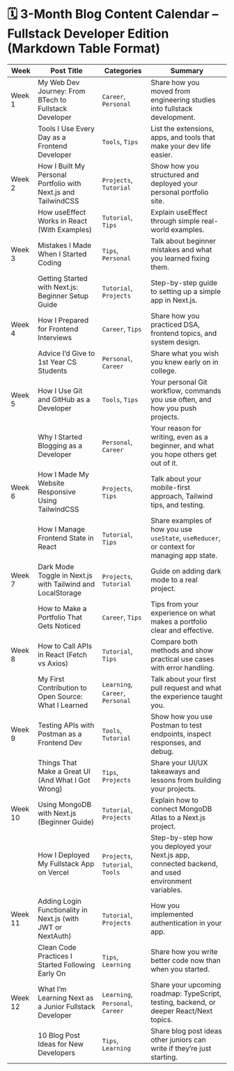 # 🗓️ 3-Month Blog Content Calendar – Fullstack Developer Edition (Markdown Table Format)

| **Week** | **Post Title**                                                                 | **Categories**                            | **Summary**                                                                                              |
|----------|----------------------------------------------------------------------------------|--------------------------------------------|-----------------------------------------------------------------------------------------------------------|
| Week 1   | My Web Dev Journey: From BTech to Fullstack Developer                           | `Career`, `Personal`                       | Share how you moved from engineering studies into fullstack development.                                 |
|          | Tools I Use Every Day as a Frontend Developer                                   | `Tools`, `Tips`                            | List the extensions, apps, and tools that make your dev life easier.                                      |
| Week 2   | How I Built My Personal Portfolio with Next.js and TailwindCSS                  | `Projects`, `Tutorial`                     | Show how you structured and deployed your personal portfolio site.                                        |
|          | How useEffect Works in React (With Examples)                                    | `Tutorial`, `Tips`                         | Explain useEffect through simple real-world examples.                                                     |
| Week 3   | Mistakes I Made When I Started Coding                                           | `Tips`, `Personal`                         | Talk about beginner mistakes and what you learned fixing them.                                            |
|          | Getting Started with Next.js: Beginner Setup Guide                              | `Tutorial`, `Projects`                     | Step-by-step guide to setting up a simple app in Next.js.                                                 |
| Week 4   | How I Prepared for Frontend Interviews                                          | `Career`, `Tips`                           | Share how you practiced DSA, frontend topics, and system design.                                          |
|          | Advice I’d Give to 1st Year CS Students                                         | `Personal`, `Career`                       | Share what you wish you knew early on in college.                                                         |
| Week 5   | How I Use Git and GitHub as a Developer                                         | `Tools`, `Tips`                            | Your personal Git workflow, commands you use often, and how you push projects.                           |
|          | Why I Started Blogging as a Developer                                           | `Personal`, `Career`                       | Your reason for writing, even as a beginner, and what you hope others get out of it.                      |
| Week 6   | How I Made My Website Responsive Using TailwindCSS                              | `Projects`, `Tips`                         | Talk about your mobile-first approach, Tailwind tips, and testing.                                        |
|          | How I Manage Frontend State in React                                            | `Tutorial`, `Tips`                         | Share examples of how you use `useState`, `useReducer`, or context for managing app state.               |
| Week 7   | Dark Mode Toggle in Next.js with Tailwind and LocalStorage                      | `Projects`, `Tutorial`                     | Guide on adding dark mode to a real project.                                                              |
|          | How to Make a Portfolio That Gets Noticed                                       | `Career`, `Tips`                           | Tips from your experience on what makes a portfolio clear and effective.                                  |
| Week 8   | How to Call APIs in React (Fetch vs Axios)                                      | `Tutorial`, `Tips`                         | Compare both methods and show practical use cases with error handling.                                    |
|          | My First Contribution to Open Source: What I Learned                            | `Learning`, `Career`, `Personal`           | Talk about your first pull request and what the experience taught you.                                    |
| Week 9   | Testing APIs with Postman as a Frontend Dev                                     | `Tools`, `Tutorial`                        | Show how you use Postman to test endpoints, inspect responses, and debug.                                 |
|          | Things That Make a Great UI (And What I Got Wrong)                              | `Tips`, `Projects`                         | Share your UI/UX takeaways and lessons from building your projects.                                       |
| Week 10  | Using MongoDB with Next.js (Beginner Guide)                                     | `Tutorial`, `Projects`                     | Explain how to connect MongoDB Atlas to a Next.js project.                                                |
|          | How I Deployed My Fullstack App on Vercel                                       | `Projects`, `Tutorial`, `Tools`            | Step-by-step how you deployed your Next.js app, connected backend, and used environment variables.        |
| Week 11  | Adding Login Functionality in Next.js (with JWT or NextAuth)                    | `Tutorial`, `Projects`                     | How you implemented authentication in your app.                                                           |
|          | Clean Code Practices I Started Following Early On                               | `Tips`, `Learning`                         | Share how you write better code now than when you started.                                               |
| Week 12  | What I’m Learning Next as a Junior Fullstack Developer                          | `Learning`, `Personal`, `Career`           | Share your upcoming roadmap: TypeScript, testing, backend, or deeper React/Next topics.                  |
|          | 10 Blog Post Ideas for New Developers                                           | `Tips`, `Learning`                         | Share blog post ideas other juniors can write if they’re just starting.                                  |
